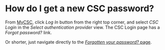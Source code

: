 # How do I get a new CSC password?

From [MyCSC](https://my.csc.fi), click *Log In* button from the right top
corner, and select *CSC Login* in the *Select authentication provider* view.
The CSC Login page has a *Forgot password?* link.

Or shorter, just navigate directly to the
[*Forgotten your password?* page](https://my.csc.fi/forgot-password).
